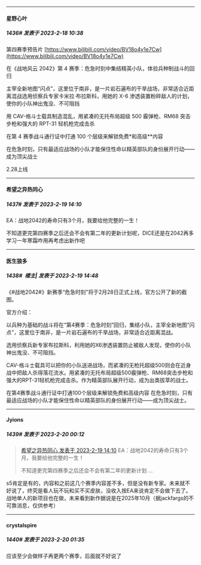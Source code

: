 
*****

####  星野心叶  
##### 1436#       发表于 2023-2-18 10:38

第四赛季预告片
[https://www.bilibili.com/video/BV18o4y1e7Cw](https://www.bilibili.com/video/BV18o4y1e7Cw)

在《战地风云 2042》第 4 赛季：危急时刻中集结精英小队，体验兵种制战斗的回归

主宰全新地图“闪点”，这里位于南非，是一片岩石遍布的干旱战场，非常适合近距离混战选用侦察兵专家卡米拉·布拉斯科，用她的 X-6 渗透装置粉碎敌人的计划，使你的小队神出鬼没、不可阻挡

用 CAV-格斗士载具制造混乱，用紧凑的无托布局超级 500 霰弹枪、RM68 突击步枪和强大的 RPT-31 轻机枪完成击杀

在第 4 赛季战斗通行证中打通 100 个层级来解锁免费*和高级**内容

在危急时刻，只有最适应战场的小队才能保住性命以精英部队的身份展开行动——成为顶尖战士

2.28上线


*****

####  希望之异热同心  
##### 1437#       发表于 2023-2-19 14:10

EA：战地2042的寿命只有3个月，我要给他完整的一生！

不知道更完第四赛季之后还会不会有第二年的更新计划呢，DICE还是在2042再多学习一年寒霜咋用再考虑出新作吧


*****

####  医生狼多  
##### 1438#         楼主| 发表于 2023-2-19 14:48

《#战地2042#》新赛季“危急时刻”将于2月28日正式上线，官方公开了新的截图。

官方介绍：

以兵种为基础的战斗将在“第4赛季：危急时刻”回归，集结小队，主宰全新地图“闪点”，这里位于南非，是一片岩石遍布的干旱战场，非常适合近距离混战。

选用侦察兵新专家布拉斯科，利用她的X6渗透装置防止被敌人发现，使你的小队神出鬼没、不可阻挡。

CAV-格斗士载具可以把你的小队送进战场，而紧凑的无枪托超级500则会在近身战中把敌人杀得落花流水。用紧凑的无托布局超级500霰弹枪、RM68突击步枪和强大的RPT-31轻机枪完成击杀。作为精英部队展开行动，成为出类拔萃的战士。

在第4赛季战斗通行证中打通100个层级来解锁免费和高级内容 在危急时刻，只有最适应战场的小队才能保住性命以精英部队的身份展开行动——成为顶尖战士。


*****

####  Jyions  
##### 1439#       发表于 2023-2-20 00:12

<blockquote><a href="httphttps://bbs.saraba1st.com/2b/forum.php?mod=redirect&amp;goto=findpost&amp;pid=59807410&amp;ptid=1983526" target="_blank">希望之异热同心 发表于 2023-2-19 14:10</a>
EA：战地2042的寿命只有3个月，我要给他完整的一生！

不知道更完第四赛季之后还会不会有第二年的更新计划 ...</blockquote>
s5肯定是有的，内容和之前这几个赛季内容差不多，但是没有新专家。未来就不好说了，终究是看人玩不玩和买不买皮肤，没收入按EA来说肯定不会做下去了。战地单人的新项目也在做，未来看到新作据说是在2025年10月（据jackfargs的不可靠消息，仅供参考）


*****

####  crystalspire  
##### 1440#       发表于 2023-2-20 01:35

应该至少会做样子再更两个赛季，后面就不好说了

